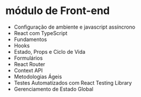 # módulo de Front-end

- Configuração de ambiente e javascript assíncrono
- React com TypeScript
- Fundamentos
- Hooks
- Estado, Props e Ciclo de Vida
- Formulários
- React Router
- Context API
- Metodologias Ágeis
- Testes Automatizados com React Testing Library
- Gerenciamento de Estado Global
